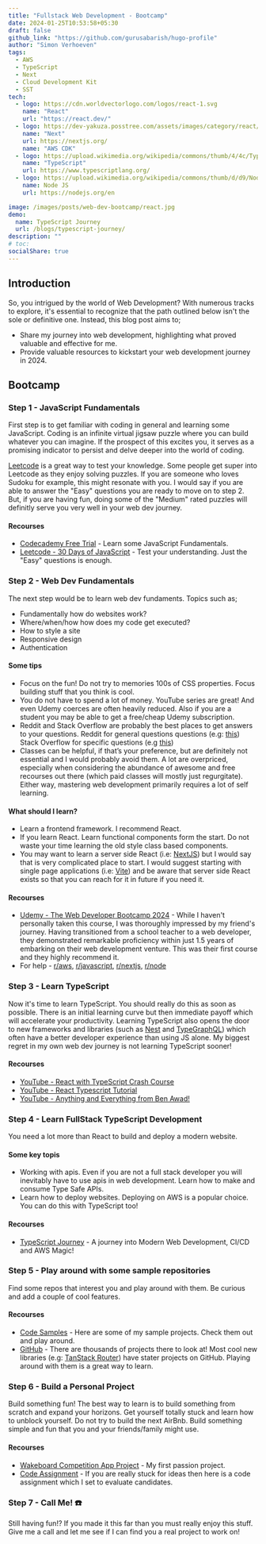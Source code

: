 ```yaml
---
title: "Fullstack Web Development - Bootcamp"
date: 2024-01-25T10:53:58+05:30
draft: false
github_link: "https://github.com/gurusabarish/hugo-profile"
author: "Simon Verhoeven"
tags:
  - AWS
  - TypeScript
  - Next
  - Cloud Development Kit
  - SST
tech:
  - logo: https://cdn.worldvectorlogo.com/logos/react-1.svg
    name: "React"
    url: "https://react.dev/"
  - logo: https://dev-yakuza.posstree.com/assets/images/category/react/nextjs/background.jpg
    name: "Next"
    url: https://nextjs.org/
    name: "AWS CDK"
  - logo: https://upload.wikimedia.org/wikipedia/commons/thumb/4/4c/Typescript_logo_2020.svg/250px-Typescript_logo_2020.svg.png
    name: "TypeScript"
    url: https://www.typescriptlang.org/
  - logo: https://upload.wikimedia.org/wikipedia/commons/thumb/d/d9/Node.js_logo.svg/2560px-Node.js_logo.svg.png
    name: Node JS
    url: https://nodejs.org/en

image: /images/posts/web-dev-bootcamp/react.jpg
demo:
  name: TypeScript Journey
  url: /blogs/typescript-journey/
description: ""
# toc:
socialShare: true
---
```


## Introduction

So, you intrigued by the world of Web Development? With numerous tracks to explore, it's essential to recognize that the path outlined below
isn't the sole or definitive one. Instead, this blog post aims to;

- Share my journey into web development, highlighting what proved valuable and effective for me.
- Provide valuable resources to kickstart your web development journey in 2024.

## Bootcamp

### Step 1 - JavaScript Fundamentals

First step is to get familiar with coding in general and learning some JavaScript.
Coding is an infinite virtual jigsaw puzzle where you can build whatever you can imagine.
If the prospect of this excites you, it serves as a promising indicator to persist and delve deeper into the world of coding.

[Leetcode](https://leetcode.com/) is a great way to test your knowledge. Some people get super into Leetcode as they enjoy solving puzzles. If you are someone who loves Sudoku for example, this might resonate with you. I would say if you are able to answer the "Easy" questions you are ready to move on to step 2. But, if you are having fun, doing some of the "Medium" rated puzzles will definitly serve you very well in your web dev journey.

#### Recourses

- [Codecademy Free Trial](https://www.codecademy.com/courses/introduction-to-javascript/informationals/learn-javascript-welcome) - Learn some JavaScript Fundamentals.
- [Leetcode - 30 Days of JavaScript](https://leetcode.com/studyplan/30-days-of-javascript/) - Test your understanding. Just the "Easy" questions is enough.

### Step 2 - Web Dev Fundamentals

The next step would be to learn web dev fundaments. Topics such as;

- Fundamentally how do websites work?
- Where/when/how how does my code get executed?
- How to style a site
- Responsive design
- Authentication

#### Some tips

- Focus on the fun! Do not try to memories 100s of CSS properties. Focus building stuff that you think is cool.
- You do not have to spend a lot of money. YouTube series are great! And even Udemy coerces are often heavily reduced. Also if you are a student you may be able
  to get a free/cheap Udemy subscription.
- Reddit and Stack Overflow are probably the best places to get answers to your questions. Reddit for general questions questions (e.g: [this](https://www.reddit.com/r/aws/comments/qcpyiz/cheapest_way_to_integrate_aws_cognito_with/))
  Stack Overflow for specific questions (e.g [this](https://stackoverflow.com/questions/69365021/typegoose-mongoose-map-custom-type-to-db))
- Classes can be helpful, if that’s your preference, but are definitely not essential and I would probably avoid them. A lot are overpriced, especially when considering the abundance of awesome and free recourses out there (which paid classes will mostly just regurgitate).
  Either way, mastering web development primarily requires a lot of self learning.

#### What should I learn?

- Learn a frontend framework. I recommend React.
- If you learn React. Learn functional components form the start. Do not waste your time learning the old style class based components.
- You may want to learn a server side React (i.e: [NextJS](https://nextjs.org/)) but I would say that is very complicated place to start.
  I would suggest starting with single page applications (i.e: [Vite](https://vitejs.dev/guide/)) and be aware that server side React exists so that you can reach for it in future if you need it.

#### Recourses

- [Udemy - The Web Developer Bootcamp 2024](https://www.udemy.com/course/the-web-developer-bootcamp/) -
  While I haven't personally taken this course, I was thoroughly impressed by my friend's journey. Having transitioned from a school teacher to a web developer,
  they demonstrated remarkable proficiency within just 1.5 years of embarking on their web development venture.
  This was their first course and they highly recommend it.
- For help - [r/aws](https://www.reddit.com/r/aws/), [r/javascript](https://www.reddit.com/r/javascript/), [r/nextjs](https://www.reddit.com/r/nextjs/), [r/node](https://www.reddit.com/r/node/)

### Step 3 - Learn TypeScript

Now it's time to learn TypeScript. You should really do this as soon as possible. There is an initial learning curve but then immediate payoff which will accelerate
your productivity. Learning TypeScript also opens the door to new frameworks and libraries (such as [Nest](https://nestjs.com/) and [TypeGraphQL](https://typegraphql.com/)) which often have a better developer experience than using JS alone.
My biggest regret in my own web dev journey is not learning TypeScript sooner!

#### Recourses

- [YouTube - React with TypeScript Crash Course](https://www.youtube.com/watch?v=jrKcJxF0lAU)
- [YouTube - React Typescript Tutorial](https://www.youtube.com/watch?v=Z5iWr6Srsj8&t=3s)
- [YouTube - Anything and Everything from Ben Awad!](https://www.youtube.com/@bawad)

### Step 4 - Learn FullStack TypeScript Development

You need a lot more than React to build and deploy a modern website.

#### Some key topis

- Working with apis. Even if you are not a full stack developer you will inevitably have to use apis in web development. Learn how to make and consume Type Safe APIs.
- Learn how to deploy websites. Deploying on AWS is a popular choice. You can do this with TypeScript too!

#### Recourses

- [TypeScript Journey](/blogs/typescript-journey/) - A journey into Modern Web Development, CI/CD and AWS Magic!

### Step 5 - Play around with some sample repositories

Find some repos that interest you and play around with them. Be curious and add a couple of cool features.

#### Recourses

- [Code Samples](/#samples) - Here are some of my sample projects. Check them out and play around.
- [GitHub](https://github.com/) - There are thousands of projects there to look at! Most cool new libraries (e.g: [TanStack Router](https://tanstack.com/router/v1))
  have stater projects on GitHub. Playing around with them is a great way to learn.

### Step 6 - Build a Personal Project

Build something fun! The best way to learn is to build something from scratch and expand your horizons. Get yourself totally stuck and learn how to unblock yourself.
Do not try to build the next AirBnb. Build something simple and fun that you and your friends/family might use.

#### Recourses

- [Wakeboard Competition App Project](/blogs/wakeboard-competition-app/) - My first passion project.
- [Code Assignment](https://docs.google.com/document/d/1kjhAq2c5wTl7shTc2lWM8Pe_JBD1edNWy4XQdGbMNiE/edit?usp=sharing) - If you are really stuck for ideas then here
  is a code assignment which I set to evaluate candidates.

### Step 7 - Call Me! ☎️

Still having fun!? If you made it this far than you must really enjoy this stuff. Give me a call and let me see if I can find you a real project to work on!
